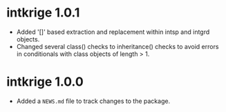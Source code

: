 # intkrige 1.0.1
* Added '[]' based extraction and replacement within intsp and intgrd objects. 
* Changed several class() checks to inheritance() checks to avoid errors in 
  conditionals with class objects of length > 1. 

# intkrige 1.0.0

* Added a `NEWS.md` file to track changes to the package.

